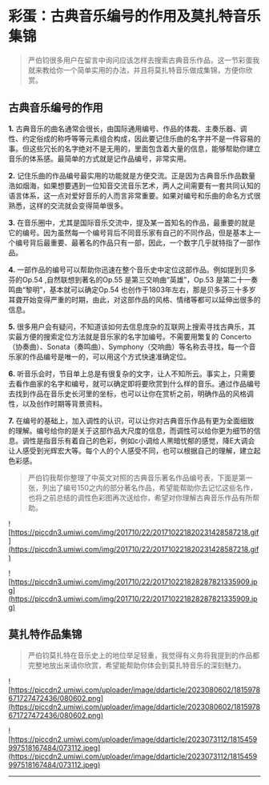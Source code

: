 # 彩蛋：古典音乐编号的作用及莫扎特音乐集锦

> 严伯钧很多用户在留言中询问应该怎样去搜索古典音乐作品，这一节彩蛋我就来教给你一个简单实用的办法，并且将莫扎特音乐做成集锦，方便你欣赏。

## 古典音乐编号的作用

 **1.** 古典音乐的曲名通常会很长，由国际通用编号、作品的体裁、主奏乐器、调性、约定俗成的称呼等等元素组合构成，因此要记住乐曲的名字并不是一件容易的事。但这些冗长的名字绝对不是无用的，里面包含着大量的信息，能够帮助你建立音乐的体系感。最简单的方式就是记作品编号，非常实用。

 **2.** 记住乐曲的作品编号最实用的功能就是方便交流。正是因为古典音乐作品数量浩如烟海，如果想要遇到一位知音交流音乐艺术，两人之间需要有一套共同认知的语言体系，这一点对爱好音乐的人而言非常重要。如果对编号和乐曲的命名方式很熟悉，这样的交流就会变得简单很多。

 **3.** 在音乐圈中，尤其是国际音乐交流中，提及某一首知名的作品，最重要的就是它的编号。因为虽然每一个编号背后不同音乐家有自己的不同作品，但是基本上一个编号背后最重要、最著名的作品只有一部，因此，一个数字几乎就特指了一部作品。

 **4.** 一部作品的编号可以帮助你迅速在整个音乐史中定位这部作品。例如提到贝多芬的Op.54 ,自然联想到著名的Op.55 是第三交响曲“英雄”，Op.53 是第二十一奏鸣曲“黎明”，基本就可以确定Op.54 也创作于1803年左右，那是贝多芬三十多岁耳聋开始变得严重的时期，由此，对这部作品的风格、情绪等都可以延伸出很多的信息。

 **5.** 很多用户会有疑问，不知道该如何去信息庞杂的互联网上搜索寻找古典乐，其实最方便的搜索定位方法就是音乐家的名字加编号。不需要用繁复的 Concerto（协奏曲）、Sonata（奏鸣曲）、Symphony（交响曲）等名称去寻找，每一个音乐家的作品编号是唯一的，可以用这个方式快速准确定位。

 **6.** 听音乐会时，节目单上总是有很复杂的文字，让人不知所云。事实上，只需要去看作曲家的名字和编号，就可以确定即将要欣赏到什么样的音乐。通过作品编号去找到作品在音乐史长河里的坐标，也可以让你在赏析之前，明确作品的风格调性，以及创作时期等背景资料。

 **7.** 在编号的基础上，加入调性的认识，可以让你对古典音乐作品有更为全面细致的理解。编号给你的是关于这部作品大尺度的信息，而调性可以给你更为细节的信息。调性是指音乐有着自己的色彩，例如c小调给人黑暗忧郁的感觉，降E大调会让人感受到光辉宏大等。每个人的个人感受不同，也可以根据自己的理解，建立起色彩感。

> 严伯钧我帮你整理了中英文对照的古典音乐著名作品编号表，下面是第一张，列出了编号150之内的部分著名作品，希望能帮助你去记忆这些名作，也将之前总结的调性色彩图再次送给你，希望对你理解古典音乐作品有所帮助。

![https://piccdn3.umiwi.com/img/201710/22/201710221820231428587218.gif](https://piccdn3.umiwi.com/img/201710/22/201710221820231428587218.gif)

![https://piccdn3.umiwi.com/img/201710/22/201710221828287821335909.jpg](https://piccdn3.umiwi.com/img/201710/22/201710221828287821335909.jpg)

## 莫扎特作品集锦

> 严伯钧莫扎特在音乐史上的地位举足轻重，我觉得有义务将我提到的作品都完整地放出来请你欣赏，希望能帮助你体会到莫扎特音乐的深刻魅力。

![https://piccdn2.umiwi.com/uploader/image/ddarticle/2023080602/1815978671727472436/080602.png](https://piccdn2.umiwi.com/uploader/image/ddarticle/2023080602/1815978671727472436/080602.png)

![https://piccdn2.umiwi.com/uploader/image/ddarticle/2023073112/1815459997518167484/073112.jpeg](https://piccdn2.umiwi.com/uploader/image/ddarticle/2023073112/1815459997518167484/073112.jpeg)

---
